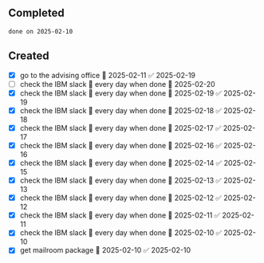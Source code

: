 
## Completed

```tasks
done on 2025-02-10
```

## Created
- [x] go to the advising office 📅 2025-02-11 ✅ 2025-02-19
- [ ] check the IBM slack 🔁 every day when done 🛫 2025-02-20
- [x] check the IBM slack 🔁 every day when done 🛫 2025-02-19 ✅ 2025-02-19
- [x] check the IBM slack 🔁 every day when done 🛫 2025-02-18 ✅ 2025-02-18
- [x] check the IBM slack 🔁 every day when done 🛫 2025-02-17 ✅ 2025-02-17
- [x] check the IBM slack 🔁 every day when done 🛫 2025-02-16 ✅ 2025-02-16
- [x] check the IBM slack 🔁 every day when done 🛫 2025-02-14 ✅ 2025-02-15
- [x] check the IBM slack 🔁 every day when done 🛫 2025-02-13 ✅ 2025-02-13
- [x] check the IBM slack 🔁 every day when done 🛫 2025-02-12 ✅ 2025-02-12
- [x] check the IBM slack 🔁 every day when done 🛫 2025-02-11 ✅ 2025-02-11
- [x] check the IBM slack 🔁 every day when done 🛫 2025-02-10 ✅ 2025-02-10
- [x] get mailroom package 📅 2025-02-10 ✅ 2025-02-10